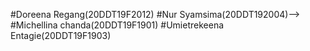 #Doreena Regang(20DDT19F2012)
#Nur Syamsima(20DDT192004)-->
#Michellina chanda(20DDT19F1901)
#Umietrekeena Entagie(20DDT19F1903)
